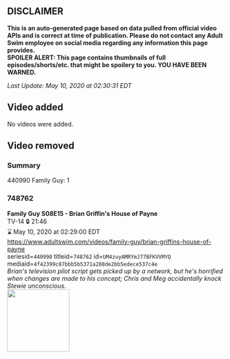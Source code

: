 ## DISCLAIMER
**This is an auto-generated page based on data pulled from official video APIs and is correct at time of publication. Please do not contact any Adult Swim employee on social media regarding any information this page provides.**  
**SPOILER ALERT: This page contains thumbnails of full episodes/shorts/etc. that might be spoilery to you. YOU HAVE BEEN WARNED.**  

_Last Update: May 10, 2020 at 02:30:31 EDT_
## Video added
No videos were added.  
## Video removed
### Summary
440990 Family Guy: 1  
### 748762
**Family Guy S08E15 - Brian Griffin's House of Payne**  
TV-14 🔒 21:46  
⌛ May 10, 2020 at 02:29:00 EDT  
https://www.adultswim.com/videos/family-guy/brian-griffins-house-of-payne  
seriesid=`440990` titleid=`748762` id=`UM4zuyAMRYmJ77BFKVVMYQ` mediaid=`4f42399c87bbb5b5371a288de2bb5edece537c4e`  
_Brian's television pilot script gets picked up by a network, but he's horrified when changes are made to his concept; Chris and Meg accidentally knock Stewie unconscious._  
<a href="https://i.cdn.turner.com/adultswim/big/image-upload/thumbnails/thumb-2_image-156095648460518.jpg"><img src="https://i.cdn.turner.com/adultswim/big/image-upload/thumbnails/thumb-2_image-156095648460518.jpg" height="144px" /></a>

